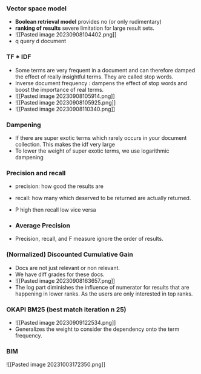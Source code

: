 ### Vector space model
- **Boolean retrieval model** provides no (or only rudimentary) 
- **ranking of results** severe limitation for large result sets.
- ![[Pasted image 20230908104402.png]]
- q query d document
### TF * IDF
- Some terms are very frequent in a document and can therefore damped the effect of really insightful terms. They are called stop words.
- Inverse document frequency : dampens the effect of stop words and boost the importance of real terms.
- ![[Pasted image 20230908105914.png]]
- ![[Pasted image 20230908105925.png]]
- ![[Pasted image 20230908110340.png]]

### Dampening 
- If there are super exotic terms which rarely occurs in your document collection. This makes the idf very large
- To lower the weight of super exotic terms, we use logarithmic dampening 
### Precision and recall
- precision: how good the results are
- recall: how many which deserved to be returned are actually returned.
- P high then recall low vice versa

- ### Average Precision
- Precision, recall, and F measure ignore the order of results.
### (Normalized) Discounted Cumulative Gain 
- Docs are not just relevant or non relevant.
- We have diff grades for these docs.
- ![[Pasted image 20230908163657.png]]
- The log part diminishes the influence of numerator for results that are happening in lower ranks. As the users are only interested in top ranks.
### OKAPI BM25 (best match iteration n 25)
- ![[Pasted image 20230909122534.png]]
- Generalizes the weight to consider the dependency onto the term frequency.
### BIM
![[Pasted image 20231003172350.png]]